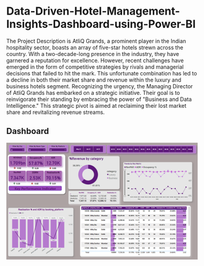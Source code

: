 # Data-Driven-Hotel-Management-Insights-Dashboard-using-Power-BI

The Project Description is
AtliQ Grands, a prominent player in the Indian hospitality sector, boasts an array of five-star hotels strewn across the country. With a two-decade-long presence in the industry, they have garnered a reputation for excellence. However, recent challenges have emerged in the form of competitive strategies by rivals and managerial decisions that failed to hit the mark. This unfortunate combination has led to a decline in both their market share and revenue within the luxury and business hotels segment. Recognizing the urgency, the Managing Director of AtliQ Grands has embarked on a strategic initiative. Their goal is to reinvigorate their standing by embracing the power of "Business and Data Intelligence." This strategic pivot is aimed at reclaiming their lost market share and revitalizing revenue streams.





  ## **Dashboard**
  ![Alt text of the image](https://github.com/Krishancoder/Data-Driven-Hotel-Management-Insights-Dashboard-using-Power-BI/blob/main/power%20bi%20dashboard.png)
